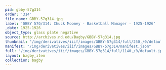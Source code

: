```yaml
---
pid: gbby-57g314
order: '314'
file_name: GBBY-57g314.jpg
label: 'GBBY 57G/314: Chuck Mooney - Basketball Manager - 1925-1926'
_date: 1925-1926
object_type: glass plate negative
source: http://archives.nd.edu/Bagby/GBBY-57g314.jpg
thumbnail: "/img/derivatives/iiif/images/GBBY-57g314/full/250,/0/default.jpg"
manifest: "/img/derivatives/iiif/images/GBBY-57g314/manifest.json"
full: "/img/derivatives/iiif/images/GBBY-57g314/full/1140,/0/default.jpg"
layout: bagby_item
collection: bagby
---
```

